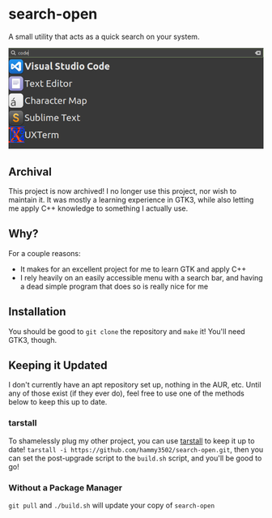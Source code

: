 # search-open

A small utility that acts as a quick search on your system.

![search-open Preview](/Screenshot.png)

## Archival

This project is now archived! I no longer use this project, nor wish to maintain it. It was mostly a learning experience in GTK3, while also letting me apply C++ knowledge to something I actually use.

## Why?

For a couple reasons:

- It makes for an excellent project for me to learn GTK and apply C++
- I rely heavily on an easily accessible menu with a search bar, and having a dead simple program that does so is really nice for me

## Installation

You should be good to `git clone` the repository and `make` it! You'll need GTK3, though.

## Keeping it Updated

I don't currently have an apt repository set up, nothing in the AUR, etc. Until any of those exist (if they ever do), feel free to use one of the methods below to keep this up to date.

### tarstall

To shamelessly plug my other project, you can use [tarstall](https://github.com/hammy3502/tarstall) to keep it up to date! `tarstall -i https://github.com/hammy3502/search-open.git`, then you can set the post-upgrade script to the `build.sh` script, and you'll be good to go!

### Without a Package Manager

`git pull` and `./build.sh` will update your copy of `search-open`

